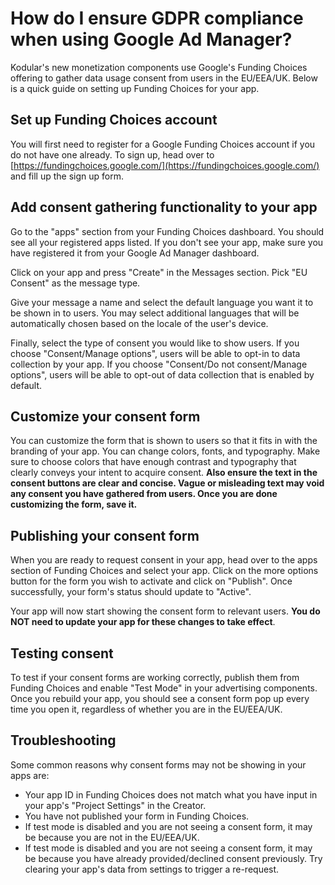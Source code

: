 # How do I ensure GDPR compliance when using Google Ad Manager?

Kodular's new monetization components use Google's Funding Choices offering to gather data usage consent from users in
the EU/EEA/UK. Below is a quick guide on setting up Funding Choices for your app.

## Set up Funding Choices account

You will first need to register for a Google Funding Choices account if you do not have one already. To sign up, head
over to [https://fundingchoices.google.com/](https://fundingchoices.google.com/) and fill up the sign up form.

## Add consent gathering functionality to your app

Go to the "apps" section from your Funding Choices dashboard. You should see all your registered apps listed. If you
don't see your app, make sure you have registered it from your Google Ad Manager dashboard.

Click on your app and press "Create" in the Messages section. Pick "EU Consent" as the message type.

Give your message a name and select the default language you want it to be shown in to users. You may select additional
languages that will be automatically chosen based on the locale of the user's device.

Finally, select the type of consent you would like to show users. If you choose "Consent/Manage options", users will be
able to opt-in to data collection by your app. If you choose "Consent/Do not consent/Manage options", users will be able
to opt-out of data collection that is enabled by default.

## Customize your consent form

You can customize the form that is shown to users so that it fits in with the branding of your app. You can change
colors, fonts, and typography. Make sure to choose colors that have enough contrast and typography that clearly conveys
your intent to acquire consent. **Also ensure the text in the consent buttons are clear and concise. Vague or misleading
text may void any consent you have gathered from users. Once you are done customizing the form, save it.**

## Publishing your consent form

When you are ready to request consent in your app, head over to the apps section of Funding Choices and select your app.
Click on the more options button for the form you wish to activate and click on "Publish". Once successfully, your
form's status should update to "Active".

Your app will now start showing the consent form to relevant users. **You do NOT need to update your app for these
changes to take effect**.

## Testing consent

To test if your consent forms are working correctly, publish them from Funding Choices and enable "Test Mode" in your
advertising components. Once you rebuild your app, you should see a consent form pop up every time you open it,
regardless of whether you are in the EU/EEA/UK.

## Troubleshooting

Some common reasons why consent forms may not be showing in your apps are:

- Your app ID in Funding Choices does not match what you have input in your app's "Project Settings" in the Creator.
- You have not published your form in Funding Choices.
- If test mode is disabled and you are not seeing a consent form, it may be because you are not in the EU/EEA/UK.
- If test mode is disabled and you are not seeing a consent form, it may be because you have already provided/declined
  consent previously. Try clearing your app's data from settings to trigger a re-request.
